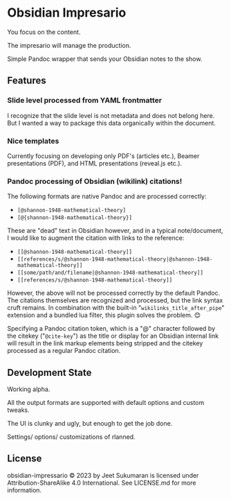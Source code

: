 # Obsidian Impresario

You focus on the content.

The impresario will manage the production.

Simple Pandoc wrapper that sends your Obsidian notes to the show.

## Features

### Slide level processed from YAML frontmatter

I recognize that the slide level is not metadata and does not belong here.
But I wanted a way to package this data organically within the document.

### Nice templates

Currently focusing on developing only PDF's (articles etc.), Beamer presentations (PDF), and HTML presentations (reveal.js etc.).

### Pandoc processing of Obsidian (wikilink) citations!

The following formats are native Pandoc and are processed correctly:

- ``[@shannon-1948-mathematical-theory]``
- ``[@{shannon-1948-mathematical-theory}]``

These are "dead" text in Obsidian however, and in a typical note/document, I would like to augment the citation with links to the reference:

- ``[[@shannon-1948-mathematical-theory]]``
- ``[[references/s/@shannon-1948-mathematical-theory|@shannon-1948-mathematical-theory]]``
- ``[[some/path/and/filename|@shannon-1948-mathematical-theory]]``
- ``[[references/s/@shannon-1948-mathematical-theory]]``

However, the above will not be processed correctly by the default Pandoc.
The citations themselves are recognized and processed, but the link syntax cruft remains.
In combination with the built-in "`wikilinks_title_after_pipe`" extension and a bundled lua filter, this plugin solves the problem. 😊

Specifying a Pandoc citation token, which is a "@" character followed by the citekey ("`@cite-key`") as the title or display for an Obsidian internal link will result in the link markup elements being stripped and the citekey processed as a regular Pandoc citation.

## Development State

Working alpha.

All the output formats are supported with default options and custom tweaks.

The UI is clunky and ugly, but enough to get the job done.

Settings/ options/ customizations of rlanned.

## License

obsidian-impressario © 2023 by Jeet Sukumaran is licensed under Attribution-ShareAlike 4.0 International.
See LICENSE.md for more information.


